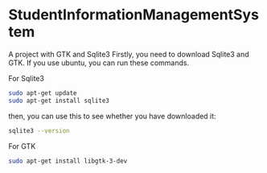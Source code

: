 # StudentInformationManagementSystem
A project with GTK and Sqlite3
Firstly, you need to download Sqlite3 and GTK.
If you use ubuntu, you can run these commands.


For  Sqlite3
```bash
sudo apt-get update
sudo apt-get install sqlite3
```
then, you can use this to see whether you have downloaded it:
```bash
sqlite3 --version
```

For GTK

```bash
sudo apt-get install libgtk-3-dev
```
